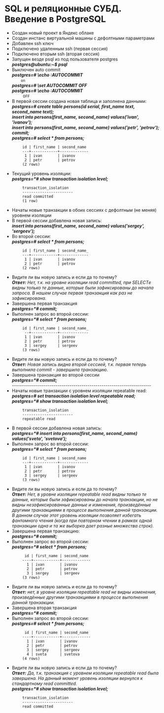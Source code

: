 # SQL и реляционные СУБД. Введение в PostgreSQL 

* Создан новый проект в Яндекс облаке
* Создан инстанс виртуальной машины с дефолтными параметрами
* Добавлен ssh ключ
* Подключено удаленным ssh (первая сессия)
* Подключено вторым ssh (вторая сессия)
* Запущен везде psql из под пользователя postgres\
___postgres@ubuntu:~$ psql___   
* Выключен auto commit   
___postgres=# \echo :AUTOCOMMIT___   
```		on 	```\
___postgres=# \set AUTOCOMMIT OFF___   
___postgres=# \echo :AUTOCOMMIT___   
```		OFF```
* В первой сессии создана новая таблица и заполнена данными:\
___postgres=# create table persons(id serial, first_name text, second_name text);___   
___insert into persons(first_name, second_name) values('ivan', 'ivanov');___   
___insert into persons(first_name, second_name) values('petr', 'petrov');___   
___commit;___   
___postgres=# select * from persons;___   
```
		id | first_name | second_name
		---+------------+-------------
		 1 | ivan       | ivanov
		 2 | petr       | petrov
		(2 rows)
```
* Текущий уровень изоляции:\
___postgres=*# show transaction isolation level;___   
```
		transaction_isolation
		-----------------------
		read committed
		(1 row)
```
* Начаты новые транзакции в обоих сессиях с дефолтным (не меняя) уровнем изоляции
* В первой сессии добавлена новая запись:\
___insert into persons(first_name, second_name) values('sergey', 'sergeev');___   
* Во второй сессии:\
___postgres=# select * from persons;___   
```
		id | first_name | second_name_
		---+------------+-------------
		 1 | ivan       | ivanov
		 2 | petr       | petrov
		(2 rows)
```
* Видите ли вы новую запись и если да то почему?\
___Ответ:___ _Нет, т.к. на уровне изоляции read committed, при SELECTе видны только те данные, которые были зафиксированы до начала запроса. В нашем случае первая транзакция как раз не зафиксирована._   
* Завершена первая транзакция\
___postgres=*# commit;___
* Выполнен запрос во второй сессии:\
___postgres=*# select * from persons;___    
```
		id | first_name | second_name_
		 --+------------+-------------
		 1 | ivan       | ivanov
		 2 | petr       | petrov
		 3 | sergey     | sergeev
		(3 rows)
```
* Видите ли вы новую запись и если да то почему?\
___Ответ:___ _Новая запись видна второй сессией, т.к. первая теперь выполнила commit - завершила транзакцию._   
* Завершена транзакция во второй сессии\
___postgres=*# commit;___   
_----------------------------------------------------------------------_   
* Начаты новые транзакции с уровнем изоляции repeatable read:\
___postgres=# set transaction isolation level repeatable read;___   
___postgres=*# show transaction isolation level;___   
```
		transaction_isolation
		-----------------------
		repeatable read
```
* В первой сессии добавлена новая запись:\
___postgres=*# insert into persons(first_name, second_name) values('sveta', 'svetova');___
* Выполнен запрос во второй сессии:\
___postgres=*# select * from persons;___   
```
		id | first_name | second_name
		---+------------+-------------
		 1 | ivan       | ivanov
		 2 | petr       | petrov
		 3 | sergey     | sergeev
		(3 rows)
```
* Видите ли вы новую запись и если да то почему?\
___Ответ:___ _Нет, в уровне изоляции repeatable read  видны только те данные, которые были зафиксированы до начала транзакции, но не видны незафиксированные данные и изменения, произведённые другими транзакциями в процессе выполнения данной транзакции. В данном случае этот уровень изоляции позволяет избегать фантомного чтения (когда при повторном чтении в рамках одной транзакции одна и та же выборка дает разные множества строк)._   
* Завершена первая транзакцию:\
___postgres=*# commit;___   
* Выполнен запрос во второй сессии:\
___postgres=*# select * from persons;___   
```
		 id | first_name | second_name
		----+------------+-------------
		  1 | ivan       | ivanov
		  2 | petr       | petrov
		  3 | sergey     | sergeev
		(3 rows)
```
* Видите ли вы новую запись и если да то почему?\
___Ответ:___ _нет, в уровне изоляции repeatable read не видны изменения, произведённые другими транзакциями в процессе выполнения данной транзакции._    
* Завершена вторая транзакция\
___postgres=*# commit;___   
* Выполнен запрос во второй сессии:\
___postgres=# select * from persons;___   
```
		 id | first_name | second_name
		----+------------+-------------
		  1 | ivan       | ivanov
		  2 | petr       | petrov
		  3 | sergey     | sergeev
		  4 | sveta      | svetova
		(4 rows)
```
* Видите ли вы новую запись и если да то почему?\
___Ответ:___ _Да, т.к. транзакция с уровнем изоляции  repeatable read была завершена. На данный момент уровень изоляции вернулся к стандартному  read committed._\
___postgres=*# show transaction isolation level;___   
```
		transaction_isolation
		-----------------------
		read committed
```